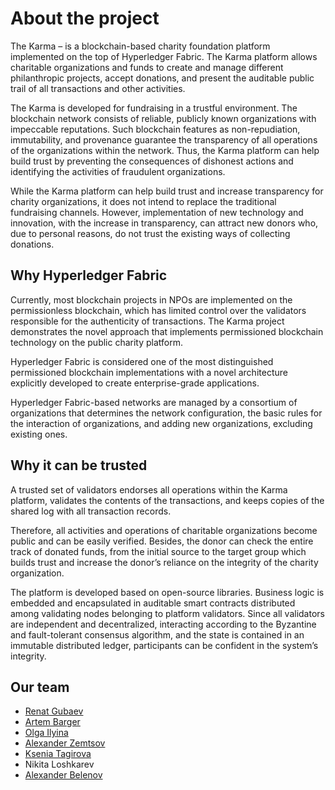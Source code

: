 # About the project
The Karma – is a blockchain-based charity foundation platform implemented on the top of Hyperledger Fabric. The Karma 
platform allows charitable organizations and funds to create and manage different philanthropic projects, accept 
donations, and present the auditable public trail of all transactions and other activities.

The Karma is developed for fundraising in a trustful environment. The blockchain network consists of reliable, publicly
known organizations with impeccable reputations. Such blockchain features as non-repudiation, immutability, and
provenance guarantee the transparency of all operations of the organizations within the network. Thus, the Karma 
platform can help build trust by preventing the consequences of dishonest actions and identifying the activities of 
fraudulent organizations.

While the Karma platform can help build trust and increase transparency for charity organizations, it does not intend 
to replace the traditional fundraising channels. However, implementation of new technology and innovation, with the
increase in transparency, can attract new donors who, due to personal reasons, do not trust the existing ways of 
collecting donations.

## Why Hyperledger Fabric
Currently, most blockchain projects in NPOs are implemented on the permissionless blockchain, which has limited control
over the validators responsible for the authenticity of transactions. The Karma project demonstrates the novel approach 
that implements permissioned blockchain technology on the public charity platform.

Hyperledger Fabric is considered one of the most distinguished permissioned blockchain implementations with a novel
architecture explicitly developed to create enterprise-grade applications.

Hyperledger Fabric-based networks are managed by a consortium of organizations that determines the network
configuration, the basic rules for the interaction of organizations, and adding new organizations, excluding existing 
ones.

## Why it can be trusted
A trusted set of validators endorses all operations within the Karma platform, validates the contents of the
transactions, and keeps copies of the shared log with all transaction records.

Therefore, all activities and operations of charitable organizations become public and can be easily verified. Besides,
the donor can check the entire track of donated funds, from the initial source to the target group which builds trust 
and increase the donor’s reliance on the integrity of the charity organization.

The platform is developed based on open-source libraries. Business logic is embedded and encapsulated in auditable smart
contracts distributed among validating nodes belonging to platform validators. Since all validators are independent and 
decentralized, interacting according to the Byzantine and fault-tolerant consensus algorithm, and the state is contained 
in an immutable distributed ledger, participants can be confident in the system’s integrity. 

## Our team

* [Renat Gubaev](https://github.com/ManhattanDoctor)
* [Artem Barger](https://github.com/C0rWin)
* [Olga Ilyina](https://github.com/olgailyina)
* [Alexander Zemtsov](https://github.com/zemtsov)
* [Ksenia Tagirova](https://github.com/niamint)
* Nikita Loshkarev
* [Alexander Belenov](https://github.com/BelenovAleksandr)
